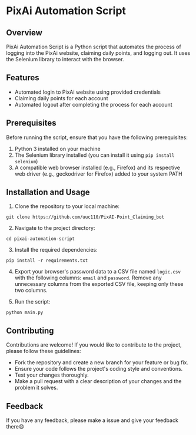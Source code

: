 # PixAi Automation Script

## Overview
PixAi Automation Script is a Python script that automates the process of logging into the PixAi website, claiming daily points, and logging out. It uses the Selenium library to interact with the browser.

## Features
- Automated login to PixAi website using provided credentials
- Claiming daily points for each account
- Automated logout after completing the process for each account

## Prerequisites
Before running the script, ensure that you have the following prerequisites:
1. Python 3 installed on your machine
2. The Selenium library installed (you can install it using `pip install selenium`)
3. A compatible web browser installed (e.g., Firefox) and its respective web driver (e.g., geckodriver for Firefox) added to your system PATH 



## Installation and Usage
1. Clone the repository to your local machine:
```
git clone https://github.com/uuc110/PixAI-Point_Claiming_bot
```
2. Navigate to the project directory:
```
cd pixai-automation-script
```
3. Install the required dependencies:
```
pip install -r requirements.txt
```
4. Export your browser's password data to a CSV file named `logic.csv` with the following columns: `email` and `password`. Remove any unnecessary columns from the exported CSV file, keeping only these two columns.

5. Run the script:
```
python main.py
```

## Contributing
Contributions are welcome! If you would like to contribute to the project, please follow these guidelines:
- Fork the repository and create a new branch for your feature or bug fix.
- Ensure your code follows the project's coding style and conventions.
- Test your changes thoroughly.
- Make a pull request with a clear description of your changes and the problem it solves.


## Feedback

If you have any feedback, please make a issue and give your feedback there😄



